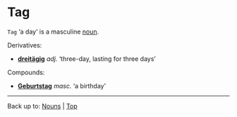 # Tag

`Tag` ‘a day’ is a masculine [noun](../../index.md).

Derivatives:
- **[dreitägig](../../../adjectives/d/dr/dreitaegig.md)** *adj.* ‘three-day, lasting for three days’

Compounds:
- **[Geburtstag](../../g/ge/Geburtstag.md)** *masc.* ‘a birthday’

----

Back up to: [Nouns](../../index.md) | [Top](../../../index.md)
